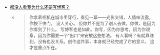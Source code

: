 - [都没人看我为什么还要写博客？](https://x.com/dotey/status/1888973722176143363)
	- > 你拿着相机在城市里穿行，看见一幕——光影交错，人情味流露。你按下快门。
	  > 没人关心。
	  > 但你并不是为了别人去做。你做，是因为你看到了什么。
	  > 写博客也是如此。你写，因为你思考，因为你观察，因为你需要一个“出口”来安放这些想法。
	  > 有人看吗？有就算赚到。没有也没关系。创作这件事，本身就已经完成了它的意义。
	  > 这才是重点所在。